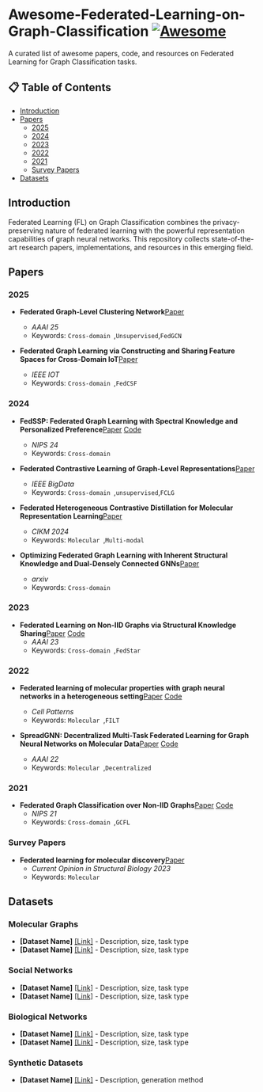 # Awesome-Federated-Learning-on-Graph-Classification [![Awesome](https://awesome.re/badge.svg)](https://awesome.re)

A curated list of awesome papers, code, and resources on Federated Learning for Graph Classification tasks.

## 📋 Table of Contents
- [Introduction](#introduction)
- [Papers](#papers)
  - [2025](#2025)
  - [2024](#2024)
  - [2023](#2023)
  - [2022](#2022)
  - [2021](#2021)
  - [Survey Papers](#survey-papers)
- [Datasets](#datasets)


## Introduction

Federated Learning (FL) on Graph Classification combines the privacy-preserving nature of federated learning with the powerful representation capabilities of graph neural networks. This repository collects state-of-the-art research papers, implementations, and resources in this emerging field.

## Papers

### 2025
- **Federated Graph-Level Clustering Network**[Paper](https://ojs.aaai.org/index.php/AAAI/article/view/34077#:~:text=To%20address%20this%20issue%2C%20we%20propose%20a%20novel,global%20consensus%20representations%20through%20multi-source%20clustering%20structure%20sharing.) 
  - *AAAI 25*
  - Keywords: `Cross-domain `,`Unsupervised`,`FedGCN`

- **Federated Graph Learning via Constructing and Sharing Feature Spaces for Cross-Domain IoT**[Paper](https://ieeexplore.ieee.org/abstract/document/10965783#:~:text=To%20address%20this%20challenge%2C%20we%20propose%20Federated%20Graph,feature%20space%20and%20share%20it%20among%20IoT%20institutions.) 
  - *IEEE IOT*
  - Keywords: `Cross-domain `,`FedCSF`

### 2024
- **FedSSP: Federated Graph Learning with Spectral Knowledge and Personalized Preference**[Paper](https://arxiv.org/abs/2410.20105) [Code](https://github.com/OakleyTan/FedSSP)
  - *NIPS 24*
  - Keywords: `Cross-domain `

- **Federated Contrastive Learning of Graph-Level Representations**[Paper](https://arxiv.org/abs/2411.12098) 
  - *IEEE BigData*
  - Keywords: `Cross-domain `,`unsupervised`,`FCLG`

- **Federated Heterogeneous Contrastive Distillation for Molecular Representation Learning**[Paper](https://dl.acm.org/doi/abs/10.1145/3627673.3679725) 
  - *CIKM 2024*
  - Keywords: `Molecular `,`Multi-modal`

- **Optimizing Federated Graph Learning with Inherent Structural Knowledge and Dual-Densely Connected GNNs**[Paper](https://arxiv.org/abs/2408.11662v1) 
  - *arxiv*
  - Keywords: `Cross-domain `

### 2023
- **Federated Learning on Non-IID Graphs via Structural Knowledge Sharing**[Paper](https://arxiv.org/abs/2211.13009) [Code](https://github.com/yuetan031/FedStar)
  - *AAAI 23*
  - Keywords: `Cross-domain `,`FedStar`

### 2022
- **Federated learning of molecular properties with graph neural networks in a heterogeneous setting**[Paper](https://arxiv.org/abs/2109.07258) [Code](https://github.com/ur-whitelab/fedchem)
  - *Cell Patterns*
  - Keywords: `Molecular `,`FILT`
 
- **SpreadGNN: Decentralized Multi-Task Federated Learning for Graph Neural Networks on Molecular Data**[Paper](https://ojs.aaai.org/index.php/AAAI/article/view/20643) [Code](https://github.com/FedML-AI/SpreadGNN)
  - *AAAI 22*
  - Keywords: `Molecular `,`Decentralized`

### 2021
- **Federated Graph Classification over Non-IID Graphs**[Paper](https://arxiv.org/abs/2106.13423) [Code](https://github.com/Oxfordblue7/GCFL)
  - *NIPS 21*
  - Keywords: `Cross-domain `,`GCFL`

### Survey Papers
- **Federated learning for molecular discovery**[Paper](https://www.sciencedirect.com/science/article/pii/S0959440X23000192)
  - *Current Opinion in Structural Biology 2023*
  - Keywords: `Molecular `

## Datasets

### Molecular Graphs
- **[Dataset Name]** [[Link]](link) - Description, size, task type
- **[Dataset Name]** [[Link]](link) - Description, size, task type

### Social Networks
- **[Dataset Name]** [[Link]](link) - Description, size, task type
- **[Dataset Name]** [[Link]](link) - Description, size, task type

### Biological Networks
- **[Dataset Name]** [[Link]](link) - Description, size, task type
- **[Dataset Name]** [[Link]](link) - Description, size, task type

### Synthetic Datasets
- **[Dataset Name]** [[Link]](link) - Description, generation method


